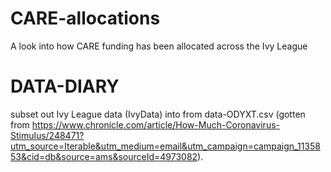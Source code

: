# CARE-allocations
A look into how CARE funding has been allocated across the Ivy League


# DATA-DIARY

subset out Ivy League data (IvyData) into from data-ODYXT.csv (gotten from https://www.chronicle.com/article/How-Much-Coronavirus-Stimulus/248471?utm_source=Iterable&utm_medium=email&utm_campaign=campaign_1135853&cid=db&source=ams&sourceId=4973082). 
